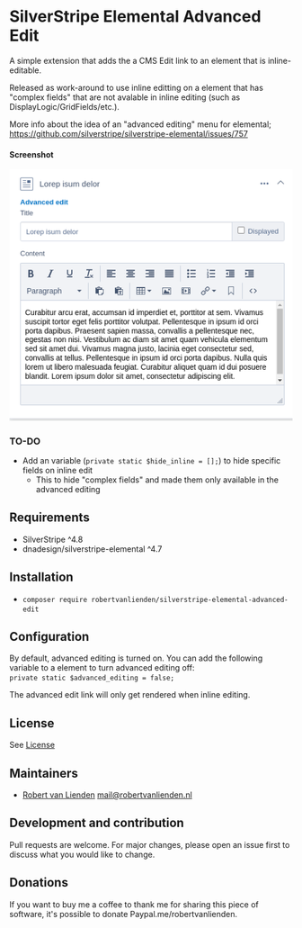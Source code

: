 # SilverStripe Elemental Advanced Edit

A simple extension that adds the a CMS Edit link to an element that is inline-editable.

Released as work-around to use inline editting on a element that has "complex fields" 
that are not avalable in inline editing (such as DisplayLogic/GridFields/etc.).

More info about the idea of an "advanced editing" menu for elemental; https://github.com/silverstripe/silverstripe-elemental/issues/757

#### Screenshot

![screenshot](screenshot.png)

### TO-DO
* Add an variable (`private static $hide_inline = [];`) to hide specific fields on inline edit
  * This to hide "complex fields" and made them only available in the advanced editing

## Requirements
* SilverStripe ^4.8
* dnadesign/silverstripe-elemental ^4.7

## Installation
* `composer require robertvanlienden/silverstripe-elemental-advanced-edit`

## Configuration
By default, advanced editing is turned on. 
You can add the following variable to a element to turn advanced editing off:\
`private static $advanced_editing = false;`

The advanced edit link will only get rendered when inline editing.

## License
See [License](LICENSE)

## Maintainers
* [Robert van Lienden](https://www.robertvanlienden.nl/) <mail@robertvanlienden.nl>

## Development and contribution
Pull requests are welcome. For major changes, please open an issue first to discuss what you would like to change.

## Donations
If you want to buy me a coffee to thank me for sharing this piece of software, it's possible to donate Paypal.me/robertvanlienden.
